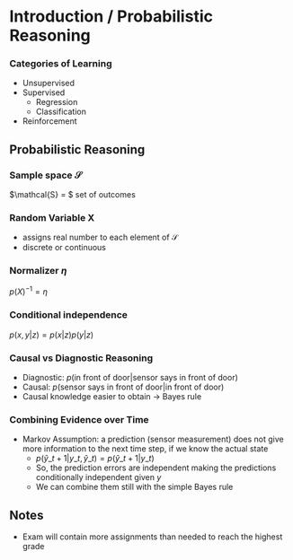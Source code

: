 # Introduction / Probabilistic Reasoning

### Categories of Learning
- Unsupervised
- Supervised
  - Regression
  - Classification
- Reinforcement

## Probabilistic Reasoning

### Sample space $\mathcal{S}$
$\mathcal{S} = $ set of outcomes

### Random Variable X
- assigns real number to each element of $\mathcal{S}$
- discrete or continuous

### Normalizer $\eta$
$p(X)^{-1} = \eta$

### Conditional independence
$p(x, y|z) = p(x|z) p(y|z)$

### Causal vs Diagnostic Reasoning
- Diagnostic: $p(\text{in front of door} | \text{sensor says in front of door})$
- Causal: $p(\text{sensor says in front of door} | \text{in front of door})$
- Causal knowledge easier to obtain -> Bayes rule

### Combining Evidence over Time
- Markov Assumption: a prediction (sensor measurement) does not give more information to the next time step, if we know the actual state
  - $p(\hat{y}\_{t+1} | y\_t, \hat{y}\_t) = p(\hat{y}\_{t+1} | y\_t)$
  - So, the prediction errors are independent making the predictions conditionally independent given $y$
  - We can combine them still with the simple Bayes rule

## Notes
- Exam will contain more assignments than needed to reach the highest grade
